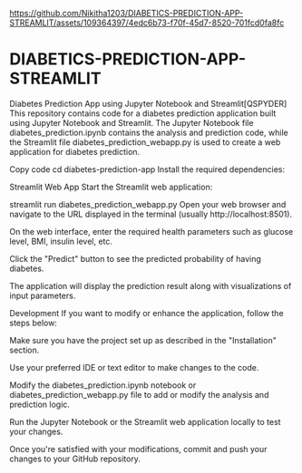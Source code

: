 

https://github.com/Nikitha1203/DIABETICS-PREDICTION-APP-STREAMLIT/assets/109364397/4edc6b73-f70f-45d7-8520-701fcd0fa8fc

# DIABETICS-PREDICTION-APP-STREAMLIT
Diabetes Prediction App using Jupyter Notebook and Streamlit[QSPYDER]
This repository contains code for a diabetes prediction application built using Jupyter Notebook and Streamlit. The Jupyter Notebook file diabetes_prediction.ipynb contains the analysis and prediction code, while the Streamlit file diabetes_prediction_webapp.py is used to create a web application for diabetes prediction.


Copy code
cd diabetes-prediction-app
Install the required dependencies:


Streamlit Web App
Start the Streamlit web application:


streamlit run diabetes_prediction_webapp.py
Open your web browser and navigate to the URL displayed in the terminal (usually http://localhost:8501).

On the web interface, enter the required health parameters such as glucose level, BMI, insulin level, etc.

Click the "Predict" button to see the predicted probability of having diabetes.

The application will display the prediction result along with visualizations of input parameters.

Development
If you want to modify or enhance the application, follow the steps below:

Make sure you have the project set up as described in the "Installation" section.

Use your preferred IDE or text editor to make changes to the code.

Modify the diabetes_prediction.ipynb notebook or diabetes_prediction_webapp.py file to add or modify the analysis and prediction logic.

Run the Jupyter Notebook or the Streamlit web application locally to test your changes.

Once you're satisfied with your modifications, commit and push your changes to your GitHub repository.

